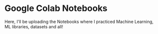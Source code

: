 # Google Colab Notebooks

Here, I'll be uploading the Notebooks where I practiced Machine Learning, ML libraries, datasets and all!
